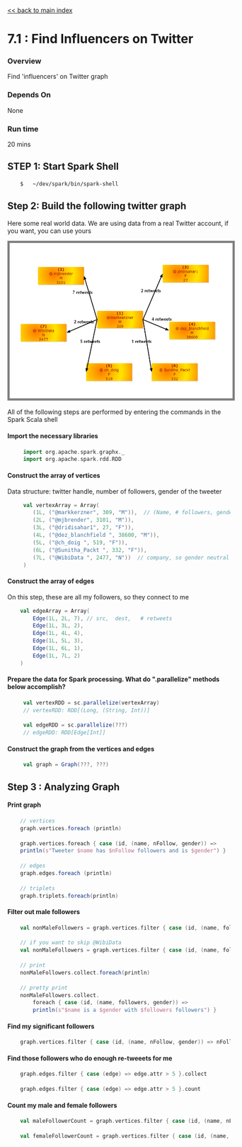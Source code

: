 <link rel='stylesheet' href='../assets/css/main.css'/>

[<< back to main index](../README.md)

7.1 : Find Influencers on Twitter
================================

### Overview
Find 'influencers' on Twitter graph

### Depends On
None

### Run time
20 mins


## STEP 1: Start Spark Shell
```bash
    $   ~/dev/spark/bin/spark-shell
```

## Step 2: Build the following twitter graph
Here some real world data. We are using data from a real Twitter account, if you want, you can use yours

<img src="../assets/images/7.1a.png" style="border: 5px solid grey; max-width:100%;"/>

All of the following steps are performed by entering the commands in the Spark Scala shell

#### Import the necessary libraries
```scala
     import org.apache.spark.graphx._
     import org.apache.spark.rdd.RDD
```

#### Construct the array of vertices

 Data structure: twitter handle, number of followers, gender of the tweeter
```scala
     val vertexArray = Array(
        (1L, ("@markkerzner", 309, "M")),  // (Name, # followers, gender)
        (2L, ("@mjbrender", 3101, "M")),
        (3L, ("@dridisahar1", 27, "F")),
        (4L, ("@dez_blanchfield ", 38600, "M")),
        (5L, ("@ch_doig ", 519, "F")),
        (6L, ("@Sunitha_Packt ", 332, "F")),
        (7L, ("@WibiData ", 2477, "N"))  // company, so gender neutral
     )
```

####  Construct the array of edges

On this step, these are all my followers, so they connect to me
```scala
    val edgeArray = Array(
        Edge(1L, 2L, 7), // src,  dest,   # retweets
        Edge(1L, 3L, 2),
        Edge(1L, 4L, 4),
        Edge(1L, 5L, 3),
        Edge(1L, 6L, 1),
        Edge(1L, 7L, 2)
    )
```


#### Prepare the data for Spark processing. What do ".parallelize" methods below accomplish?

```scala
     val vertexRDD = sc.parallelize(vertexArray)
     // vertexRDD: RDD[(Long, (String, Int))]

     val edgeRDD = sc.parallelize(???)
     // edgeRDD: RDD[Edge[Int]]
```


#### Construct the graph from the vertices and edges
```scala
     val graph = Graph(???, ???)
```

## Step 3 : Analyzing Graph
#### Print graph
```scala
    // vertices
    graph.vertices.foreach (println)

    graph.vertices.foreach { case (id, (name, nFollow, gender)) =>
    println(s"Tweeter $name has $nFollow followers and is $gender") }

    // edges
    graph.edges.foreach (println)

    // triplets
    graph.triplets.foreach(println)
```

#### Filter out male followers
```scala
    val nonMaleFollowers = graph.vertices.filter { case (id, (name, followers, gender)) => gender != "M" }

    // if you want to skip @WibiData
    val nonMaleFollowers = graph.vertices.filter { case (id, (name, followers, gender)) => gender != "M" && id != 7 }

    // print
    nonMaleFollowers.collect.foreach(println)

    // pretty print
    nonMaleFollowers.collect.
        foreach { case (id, (name, followers, gender)) =>
        println(s"$name is a $gender with $followers followers") }
```

#### Find my significant followers
```scala
    graph.vertices.filter { case (id, (name, nFollow, gender)) => nFollow > 1000 }.collect.foreach(println)
```
#### Find those followers who do enough re-tweeets for me
```scala
    graph.edges.filter { case (edge) => edge.attr > 5 }.collect

    graph.edges.filter { case (edge) => edge.attr > 5 }.count
```

#### Count my male and female followers
```scala
    val maleFollowerCount = graph.vertices.filter { case (id, (name, nFollow, gender)) => gender == "M" }.count

    val femaleFollowerCount = graph.vertices.filter { case (id, (name, nFollow, gender)) => gender == "F" }.count
```
